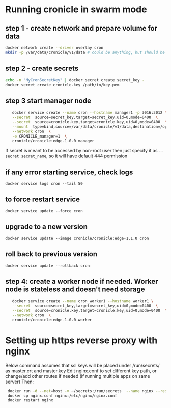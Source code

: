 
# Running cronicle in swarm mode

## step 1 - create network and prepare volume for data

 ```bash
 docker network create --driver overlay cron
 mkdir -p /var/data/cronicle/v1/data # could be anything, but should be in line with step 3 (--mount arg)
 ```
 

## step 2 - create secrets

```bash
echo -n "MyCronSecretKey" | docker secret create secret_key -
docker secret create cronicle.key /path/to/key.pem
```

## step 3 start manager node

```bash
   docker service create --name cron --hostname manager1 -p 3016:3012 \
   --secret  source=secret_key,target=secret_key,uid=0,mode=0400  \
   --secret  source=cronicle.key,target=cronicle.key,uid=0,mode=0400  \
   --mount  type=bind,source=/var/data/cronicle/v1/data,destination=/opt/cronicle/data \
   --network cron  \
   -e CRONICLE_manager=1  \
   cronicle/cronicle:edge-1.0.0 manager
```

If secret is meant to be accessed by non-root user then just specify it as ```--secret secret_name```, so it will have default 444 permission

## if any error starting service, check logs

```docker service logs cron --tail 50```

## to force restart service

```docker service update --force cron```

## upgrade to a new version

```docker service update --image cronicle/cronicle:edge-1.1.0 cron```

## roll back to previous version

```docker service update --rollback cron```

## step 4: create a worker node if needed. Worker node is stateless and doesn't need storage

```bash
   docker service create --name cron_worker1 --hostname worker1 \
   --secret  source=secret_key,target=secret_key,uid=0,mode=0400  \
   --secret  source=cronicle.key,target=cronicle.key,uid=0,mode=0400  \
   --network cron  \
   cronicle/cronicle:edge-1.0.0 worker
```

# Setting up https reverse proxy with nginx

Below command assumes that ssl keys will be placed under /run/secrets/ as master.crt and master.key
Edit nginx.conf to set different key path, or change/add other routes if needed (if running multiple apps on same server)
Then:

```bash
 docker run -d --net=host -v ~/secrets:/run/secrets  --name nginx --restart=always nginx
 docker cp nginx.conf nginx:/etc/nginx/nginx.conf
 docker restart nginx
 ```
